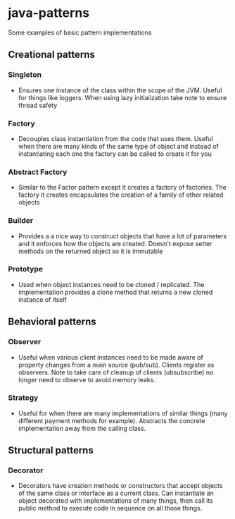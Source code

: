 # java-patterns

Some examples of basic pattern implementations


## Creational patterns

### Singleton
- Ensures one instance of the class within the scope of the JVM.  Useful for things like loggers.  When using lazy initialization take note to ensure thread safety

### Factory
- Decouples class instantiation from the code that uses them.  Useful when there are many kinds of the same type of object and instead of instantiating each one the factory can be called to create it for you

### Abstract Factory 
- Similar to the Factor pattern except it creates a factory of factories.  The factory it creates encapsulates the creation of a family of other related objects

### Builder
- Provides a a nice way to construct objects that have a lot of parameters and it enforces how the objects are created.  Doesn't expose setter methods on the returned object so it is immutable

### Prototype
- Used when object instances need to be cloned / replicated.  The implementation provides a clone method that returns a new cloned instance of itself


## Behavioral patterns

### Observer
- Useful when various client instances need to be made aware of property changes from a main source (pub/sub).  Clients register as observers.  Note to take care of cleanup of clients (ubsubscribe) no longer need to observe to avoid memory leaks.

### Strategy
- Useful for when there are many implementations of similar things (many different payment methods for example).  Abstracts the concrete implementation away from the calling class.


## Structural patterns

### Decorator
- Decorators have creation methods or constructors that accept objects of the same class or interface as a current class.  Can instantiate an object decorated with implementations of many things, then call its public method to execute code in sequence on all those things.